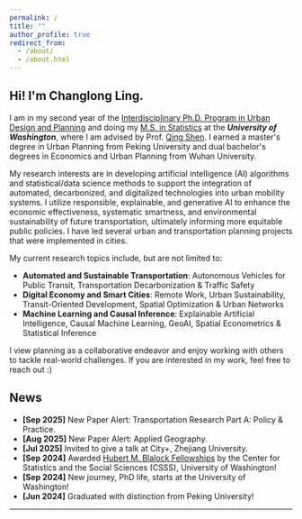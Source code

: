 ```yaml
---
permalink: /
title: ""
author_profile: true
redirect_from: 
  - /about/
  - /about.html
---
```

Hi! I'm **Changlong Ling**.
-----
I am in my second year of the [Interdisciplinary Ph.D. Program in Urban Design and Planning](https://sites.uw.edu/urbdpphd/) and doing my [M.S. in Statistics](https://stat.uw.edu/) at the **_University of Washington_**, where I am advised by Prof. [Qing Shen](https://urbdp.be.uw.edu/people/qing-shen/). I earned a master's degree in Urban Planning from Peking University and dual bachelor's degrees in Economics and Urban Planning from Wuhan University.

My research interests are in developing artificial intelligence (AI) algorithms and statistical/data science methods to support the integration of automated, decarbonized, and digitalized technologies into urban mobility systems. I utilize responsible, explainable, and generative AI to enhance the economic effectiveness, systematic smartness, and environmental sustainability of future transportation, ultimately informing more equitable public policies. I have led several urban and transportation planning projects that were implemented in cities.

My current research topics include, but are not limited to:
- **Automated and Sustainable Transportation**: Autonomous Vehicles for Public Transit, Transportation Decarbonization & Traffic Safety
- **Digital Economy and Smart Cities**: Remote Work, Urban Sustainability, Transit-Oriented Development, Spatial Optimization & Urban Networks
- **Machine Learning and Causal Inference**: Explainable Artificial Intelligence, Causal Machine Learning, GeoAI, Spatial Econometrics & Statistical Inference

I view planning as a collaborative endeavor and enjoy working with others to tackle real-world challenges. If you are interested in my work, feel free to reach out :)

News
-----
- **[Sep 2025]** New Paper Alert: Transportation Research Part A: Policy & Practice.
- **[Aug 2025]** New Paper Alert: Applied Geography.
- **[Jul 2025]** Invited to give a talk at City+, Zhejiang University.
- **[Sep 2024]** Awarded [Hubert M. Blalock Fellowships](https://csss.uw.edu/about/blalock-fellowship) by the Center for Statistics and the Social Sciences (CSSS), University of Washington!
- **[Sep 2024]** New journey, PhD life, starts at the University of Washington!
- **[Jun 2024]** Graduated with distinction from Peking University!

---
<div style="display: flex; justify-content: center; margin: 2rem 0;">
  <style>
    .clustrmaps-map-count {
      display: none !important;
    }
  </style>
  <script type="text/javascript" id="clustrmaps"
    src="//clustrmaps.com/map_v2.js?d=UdCozOYu7EbbS8Ti2_v4yGuIQtDSrKEDNVFe-OA6yVE&w=800&t=n&co=ffffff&ct=808080&cmo=4A8BD2&cmn=ff5353&cl=848383">
  </script>
</div>

